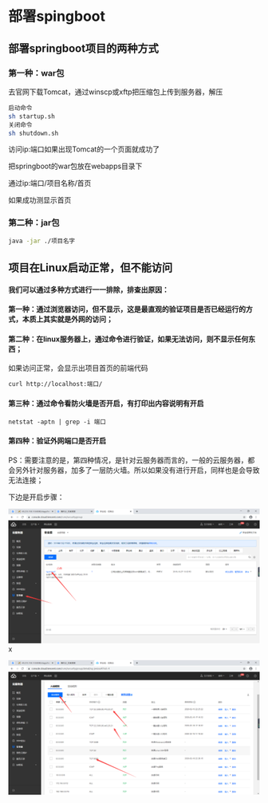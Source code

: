 # 部署spingboot

## 部署springboot项目的两种方式

### 第一种：war包

去官网下载Tomcat，通过winscp或xftp把压缩包上传到服务器，解压

~~~bash
启动命令 
sh startup.sh
关闭命令
sh shutdown.sh
~~~

访问ip:端口如果出现Tomcat的一个页面就成功了

把springboot的war包放在webapps目录下

通过ip:端口/项目名称/首页

如果成功测显示首页

### 第二种：jar包

~~~bash
java -jar ./项目名字
~~~

## 项目在Linux启动正常，但不能访问

#### 我们可以通过多种方式进行一一排除，排查出原因：

#### 第一种：通过浏览器访问，但不显示，这是最直观的验证项目是否已经运行的方式，本质上其实就是外网的访问；

#### 第二种：在linux服务器上，通过命令进行验证，如果无法访问，则不显示任何东西；

如果访问正常，会显示出项目首页的前端代码

~~~bash
curl http://localhost:端口/
~~~



#### 第三种：通过命令看防火墙是否开启，有打印出内容说明有开启

~~~ba
netstat -aptn | grep -i 端口
~~~



#### 第四种：验证外网端口是否开启

PS：需要注意的是，第四种情况，是针对云服务器而言的，一般的云服务器，都会另外针对服务器，加多了一层防火墙。所以如果没有进行开启，同样也是会导致无法连接；

下边是开启步骤：

![image-20200216222953874](部署springboot/image-20200216222953874-1601786067617.png)x

![image-20200216223050452](部署springboot/image-20200216223050452.png)

